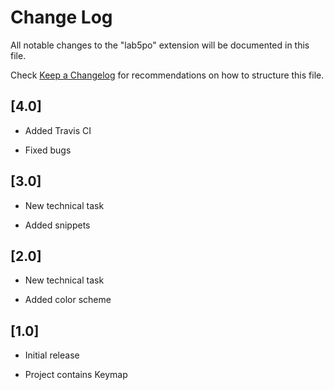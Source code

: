 # Change Log

All notable changes to the "lab5po" extension will be documented in this file.

Check [Keep a Changelog](http://keepachangelog.com/) for recommendations on how to structure this file.
## [4.0]

- Added Travis CI

- Fixed bugs

## [3.0]
- New technical task

- Added snippets

## [2.0]
- New technical task

- Added color scheme

## [1.0]
- Initial release

- Project contains Keymap
